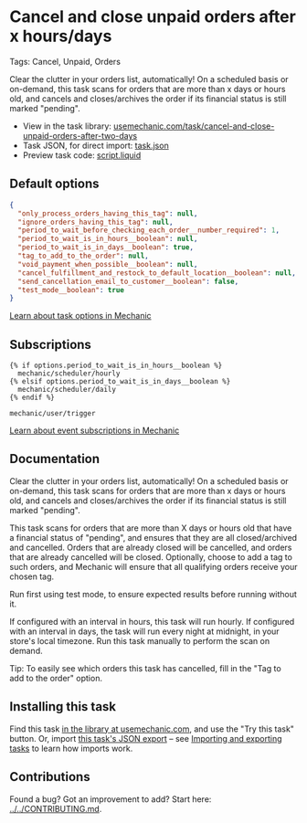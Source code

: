 # Cancel and close unpaid orders after x hours/days

Tags: Cancel, Unpaid, Orders

Clear the clutter in your orders list, automatically! On a scheduled basis or on-demand, this task scans for orders that are more than x days or hours old, and cancels and closes/archives the order if its financial status is still marked "pending".

* View in the task library: [usemechanic.com/task/cancel-and-close-unpaid-orders-after-two-days](https://usemechanic.com/task/cancel-and-close-unpaid-orders-after-two-days)
* Task JSON, for direct import: [task.json](../../tasks/cancel-and-close-unpaid-orders-after-two-days.json)
* Preview task code: [script.liquid](./script.liquid)

## Default options

```json
{
  "only_process_orders_having_this_tag": null,
  "ignore_orders_having_this_tag": null,
  "period_to_wait_before_checking_each_order__number_required": 1,
  "period_to_wait_is_in_hours__boolean": null,
  "period_to_wait_is_in_days__boolean": true,
  "tag_to_add_to_the_order": null,
  "void_payment_when_possible__boolean": null,
  "cancel_fulfillment_and_restock_to_default_location__boolean": null,
  "send_cancellation_email_to_customer__boolean": false,
  "test_mode__boolean": true
}
```

[Learn about task options in Mechanic](https://docs.usemechanic.com/article/471-task-options)

## Subscriptions

```liquid
{% if options.period_to_wait_is_in_hours__boolean %}
  mechanic/scheduler/hourly
{% elsif options.period_to_wait_is_in_days__boolean %}
  mechanic/scheduler/daily
{% endif %}

mechanic/user/trigger
```

[Learn about event subscriptions in Mechanic](https://docs.usemechanic.com/article/408-subscriptions)

## Documentation

Clear the clutter in your orders list, automatically! On a scheduled basis or on-demand, this task scans for orders that are more than x days or hours old, and cancels and closes/archives the order if its financial status is still marked "pending".

This task scans for orders that are more than X days or hours old that have a financial status of "pending", and ensures that they are all closed/archived and cancelled. Orders that are already closed will be cancelled, and orders that are already cancelled will be closed. Optionally, choose to add a tag to such orders, and Mechanic will ensure that all qualifying orders receive your chosen tag.

Run first using test mode, to ensure expected results before running without it.

If configured with an interval in hours, this task will run hourly. If configured with an interval in days, the task will run every night at midnight, in your store's local timezone. Run this task manually to perform the scan on demand.

Tip: To easily see which orders this task has cancelled, fill in the "Tag to add to the order" option.

## Installing this task

Find this task [in the library at usemechanic.com](https://usemechanic.com/task/cancel-and-close-unpaid-orders-after-two-days), and use the "Try this task" button. Or, import [this task's JSON export](../../tasks/cancel-and-close-unpaid-orders-after-two-days.json) – see [Importing and exporting tasks](https://docs.usemechanic.com/article/505-importing-and-exporting-tasks) to learn how imports work.

## Contributions

Found a bug? Got an improvement to add? Start here: [../../CONTRIBUTING.md](../../CONTRIBUTING.md).
